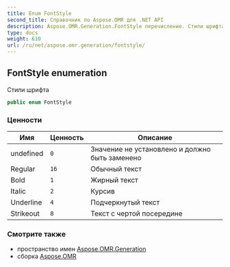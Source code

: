 ```yaml
---
title: Enum FontStyle
second_title: Справочник по Aspose.OMR для .NET API
description: Aspose.OMR.Generation.FontStyle перечисление. Стили шрифта
type: docs
weight: 610
url: /ru/net/aspose.omr.generation/fontstyle/
---
```

## FontStyle enumeration

Стили шрифта

```csharp
public enum FontStyle
```

### Ценности

| Имя | Ценность | Описание |
| --- | --- | --- |
| undefined | `0` | Значение не установлено и должно быть заменено |
| Regular | `16` | Обычный текст |
| Bold | `1` | Жирный текст |
| Italic | `2` | Курсив |
| Underline | `4` | Подчеркнутый текст |
| Strikeout | `8` | Текст с чертой посередине |

### Смотрите также

* пространство имен [Aspose.OMR.Generation](../../aspose.omr.generation/)
* сборка [Aspose.OMR](../../)


